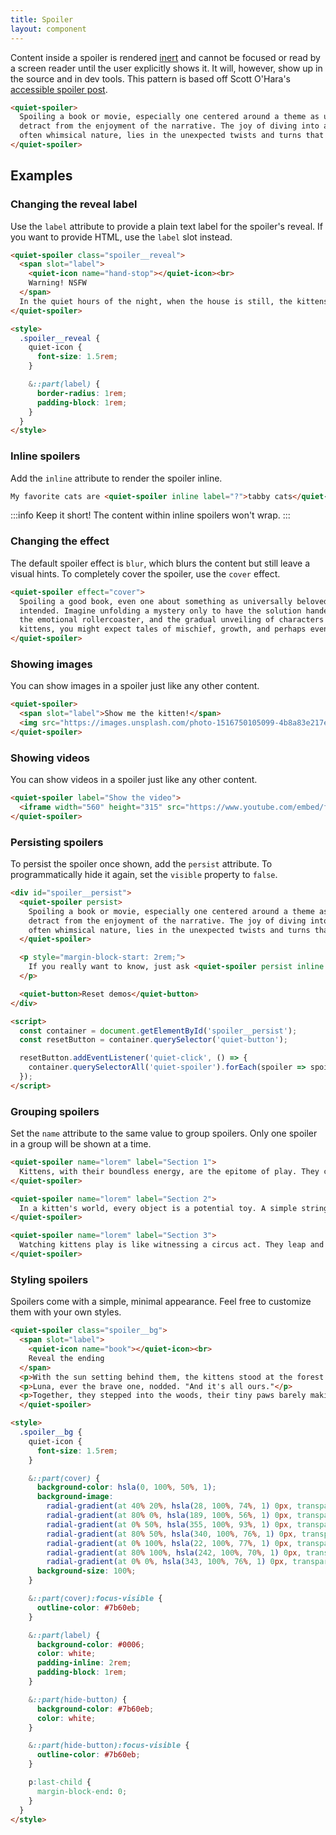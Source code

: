 ```yaml
---
title: Spoiler
layout: component
---
```


Content inside a spoiler is rendered [inert](https://developer.mozilla.org/en-US/docs/Web/HTML/Global_attributes/inert) and cannot be focused or read by a screen reader until the user explicitly shows it. It will, however, show up in the source and in dev tools. This pattern is based off Scott O'Hara's [accessible spoiler post](https://www.scottohara.me/blog/2024/08/22/spoiler.html).

```html {.example}
<quiet-spoiler>
  Spoiling a book or movie, especially one centered around a theme as universally beloved as cats, can significantly 
  detract from the enjoyment of the narrative. The joy of diving into a story about cats, with their mysterious and 
  often whimsical nature, lies in the unexpected twists and turns that mirror their unpredictable behavior.
</quiet-spoiler>
```

## Examples

### Changing the reveal label

Use the `label` attribute to provide a plain text label for the spoiler's reveal. If you want to provide HTML, use the `label` slot instead.

```html {.example}
<quiet-spoiler class="spoiler__reveal">
  <span slot="label">
    <quiet-icon name="hand-stop"></quiet-icon><br>
    Warning! NSFW
  </span>
  In the quiet hours of the night, when the house is still, the kittens decide it's time for their raucous escapades. They've discovered the laundry basket, not for napping, but for a game of 'who can make the most noise with the least amount of fabric. Tumbling into a pile of freshly washed socks, they wrestle and roll, occasionally getting their tiny claws stuck in more intimate articles of clothing, leading to a flurry of playful, albeit slightly embarrassing, attempts to free themselves. Their innocent chaos turns the bedroom into a scene that's part comedy, part mild scandal, as they inadvertently create a kitten burlesque show with every leap and pounce.
</quiet-spoiler>

<style>
  .spoiler__reveal {
    quiet-icon {
      font-size: 1.5rem;
    }

    &::part(label) {
      border-radius: 1rem;
      padding-block: 1rem;
    }
  }
</style>
```

### Inline spoilers

Add the `inline` attribute to render the spoiler inline.

```html {.example}
My favorite cats are <quiet-spoiler inline label="?">tabby cats</quiet-spoiler> and <quiet-spoiler inline label="?">flabby cats</quiet-spoiler>.
```

:::info
Keep it short! The content within inline spoilers won't wrap.
:::

### Changing the effect

The default spoiler effect is `blur`, which blurs the content but still leave a visual hints. To completely cover the spoiler, use the `cover` effect.

```html {.example}
<quiet-spoiler effect="cover">
  Spoiling a good book, even one about something as universally beloved as kittens, robs you of the journey the author 
  intended. Imagine unfolding a mystery only to have the solution handed to you at the start; the delight of discovery, 
  the emotional rollercoaster, and the gradual unveiling of characters' depths are all diminished. In a book about 
  kittens, you might expect tales of mischief, growth, and perhaps even a bit of heart-warming drama.
</quiet-spoiler>
```

### Showing images

You can show images in a spoiler just like any other content.

```html {.example}
<quiet-spoiler>
  <span slot="label">Show me the kitten!</span>
  <img src="https://images.unsplash.com/photo-1516750105099-4b8a83e217ee?q=80&w=1000&auto=format&fit=crop&ixlib=rb-4.0.3&ixid=M3wxMjA3fDB8MHxwaG90by1wYWdlfHx8fGVufDB8fHx8fA%3D%3D" alt="A kitten plays with toys">
</quiet-spoiler>
```

### Showing videos

You can show videos in a spoiler just like any other content.

```html {.example}
<quiet-spoiler label="Show the video">
  <iframe width="560" height="315" src="https://www.youtube.com/embed/fOd16PT1S7A?si=J8Z5QmCZvUhZ4r1M" title="YouTube video player" frameborder="0" allow="accelerometer; autoplay; clipboard-write; encrypted-media; gyroscope; picture-in-picture; web-share" referrerpolicy="strict-origin-when-cross-origin" allowfullscreen style="margin-block-end: 0;"></iframe>
</quiet-spoiler>
```

### Persisting spoilers

To persist the spoiler once shown, add the `persist` attribute. To programmatically hide it again, set the `visible` property to `false`.

```html {.example}
<div id="spoiler__persist">
  <quiet-spoiler persist>
    Spoiling a book or movie, especially one centered around a theme as universally beloved as cats, can significantly 
    detract from the enjoyment of the narrative. The joy of diving into a story about cats, with their mysterious and 
    often whimsical nature, lies in the unexpected twists and turns that mirror their unpredictable behavior.
  </quiet-spoiler>

  <p style="margin-block-start: 2rem;">
    If you really want to know, just ask <quiet-spoiler persist inline label="?">the gray cat</quiet-spoiler>!
  </p>

  <quiet-button>Reset demos</quiet-button>
</div>

<script>
  const container = document.getElementById('spoiler__persist');
  const resetButton = container.querySelector('quiet-button');

  resetButton.addEventListener('quiet-click', () => {
    container.querySelectorAll('quiet-spoiler').forEach(spoiler => spoiler.visible = false);
  });
</script>
```

### Grouping spoilers

Set the `name` attribute to the same value to group spoilers. Only one spoiler in a group will be shown at a time.

```html {.example .flex-column}
<quiet-spoiler name="lorem" label="Section 1">
  Kittens, with their boundless energy, are the epitome of play. They chase after anything that moves, honing their hunting skills through endless games. Their playful tumbles not only entertain but also strengthen bonds with their human families.
</quiet-spoiler>

<quiet-spoiler name="lorem" label="Section 2">
  In a kitten's world, every object is a potential toy. A simple string or a feather can become a dragon to chase or a bird to catch. This playfulness is essential for their development, teaching them skills they'll need as adults.
</quiet-spoiler>

<quiet-spoiler name="lorem" label="Section 3">
  Watching kittens play is like witnessing a circus act. They leap and tumble with a grace that belies their tiny size, turning every moment into a spectacle of joy. Their antics remind us to find joy in the simplest of things.
</quiet-spoiler>
```

### Styling spoilers

Spoilers come with a simple, minimal appearance. Feel free to customize them with your own styles.

```html {.example}
<quiet-spoiler class="spoiler__bg">
  <span slot="label">
    <quiet-icon name="book"></quiet-icon><br>
    Reveal the ending
  </span>
  <p>With the sun setting behind them, the kittens stood at the forest's edge. Smudge, the wise gray tabby, looked at his siblings. "We've seen the world," he meowed softly.</p>
  <p>Luna, ever the brave one, nodded. "And it's all ours."</p>
  <p>Together, they stepped into the woods, their tiny paws barely making a sound. The forest, dark and full of whispers, welcomed them. As night fell, their eyes gleamed like stars, leading them into the unknown, where every shadow held a new tale. And so, their adventure continued, into the heart of the wild, forever chasing the next horizon.</p>
  </quiet-spoiler>

<style>
  .spoiler__bg {
    quiet-icon {
      font-size: 1.5rem;
    }

    &::part(cover) {
      background-color: hsla(0, 100%, 50%, 1);
      background-image:
        radial-gradient(at 40% 20%, hsla(28, 100%, 74%, 1) 0px, transparent 50%),
        radial-gradient(at 80% 0%, hsla(189, 100%, 56%, 1) 0px, transparent 50%),
        radial-gradient(at 0% 50%, hsla(355, 100%, 93%, 1) 0px, transparent 50%),
        radial-gradient(at 80% 50%, hsla(340, 100%, 76%, 1) 0px, transparent 50%),
        radial-gradient(at 0% 100%, hsla(22, 100%, 77%, 1) 0px, transparent 50%),
        radial-gradient(at 80% 100%, hsla(242, 100%, 70%, 1) 0px, transparent 50%),
        radial-gradient(at 0% 0%, hsla(343, 100%, 76%, 1) 0px, transparent 50%);
      background-size: 100%;
    }

    &::part(cover):focus-visible {
      outline-color: #7b60eb;
    }

    &::part(label) {
      background-color: #0006;
      color: white;
      padding-inline: 2rem;
      padding-block: 1rem;
    }

    &::part(hide-button) {
      background-color: #7b60eb;
      color: white;
    }

    &::part(hide-button):focus-visible {
      outline-color: #7b60eb;
    }

    p:last-child {
      margin-block-end: 0;
    }
  }
</style>
```